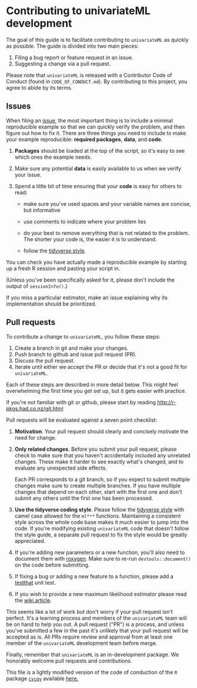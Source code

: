 # Contributing to univariateML development

The goal of this guide is to facilitate contributing to `univariateML` as 
quickly as possible. The guide is divided into two main pieces:

1. Filing a bug report or feature request in an issue.
1. Suggesting a change via a pull request.

Please note that `univariateML` is released with a Contributor Code of Conduct 
(found in `CODE_OF_CONDUCT.md`). By contributing to this project, you agree to 
abide by its terms.

## Issues

When filing an [issue](https://github.com/JonasMoss/univariateML/issues), 
the most important thing is to include a minimal reproducible example so that 
we can quickly verify the problem, and then figure out how to fix it. There 
are three things you need to include to make your example reproducible: 
**required packages**, **data**, and **code**.

1.  **Packages** should be loaded at the top of the script, so it's easy to
    see which ones the example needs.

2.  Make sure any potential  **data** is easily available to us when we verify 
    your issue.
  
3.  Spend a little bit of time ensuring that your **code** is easy for others to
    read:
  
    * make sure you've used spaces and your variable names are concise, but
      informative
  
    * use comments to indicate where your problem lies
  
    * do your best to remove everything that is not related to the problem.  
     The shorter your code is, the easier it is to understand.
  
    * follow the [tidyverse style](https://style.tidyverse.org/).  

You can check you have actually made a reproducible example by starting up a 
fresh R session and pasting your script in.

(Unless you've been specifically asked for it, please don't include the output 
of `sessionInfo()`.)   

If you miss a particular estimator, make an issue explaining why its 
implementation should be prioritized. 

## Pull requests

To contribute a change to `univariateML`, you follow these steps:

1. Create a branch in git and make your changes.
1. Push branch to github and issue pull request (PR).
1. Discuss the pull request.
1. Iterate until either we accept the PR or decide that it's not
   a good fit for `univariateML`.

Each of these steps are described in more detail below. This might feel 
overwhelming the first time you get set up, but it gets easier with practice. 

If you're not familiar with git or github, please start by reading <http://r-pkgs.had.co.nz/git.html>

Pull requests will be evaluated against a seven point checklist:

1.  __Motivation__. Your pull request should clearly and concisely motivate the
    need for change.

1.  __Only related changes__. Before you submit your pull request, please
    check to make sure that you haven't accidentally included any unrelated
    changes. These make it harder to see exactly what's changed, and to
    evaluate any unexpected side effects.

    Each PR corresponds to a git branch, so if you expect to submit
    multiple changes make sure to create multiple branches. If you have
    multiple changes that depend on each other, start with the first one
    and don't submit any others until the first one has been processed.

1.  __Use the tidyverse coding style__. Please follow the
    [tidyverse style](https://style.tidyverse.org/) with camel case allowed for 
    the `ml***` functions. Maintaining a consistent style across the whole code 
    base makes it much easier to jump into the code. If you're modifying 
    existing `univariateML` code that doesn't follow the style guide, a 
    separate pull request to fix the style would be greatly appreciated. 

1.  If you're adding new parameters or a new function, you'll also need
    to document them with [roxygen](https://github.com/klutometis/roxygen).
    Make sure to re-run `devtools::document()` on the code before submitting.

1.  If fixing a bug or adding a new feature to a function,
    please add a [testthat](https://github.com/r-lib/testthat) unit test.
    
1.  If you wish to provide a new maximum likelihood estimator please read
    the [wiki article](https://github.com/JonasMoss/univariateML/wiki/Adding-New-Densities).

This seems like a lot of work but don't worry if your pull request isn't 
perfect. It's a learning process and members of the `univariateML` team will be 
on hand to help you out. A pull request ("PR") is a process, and unless you've 
submitted a few in the past it's unlikely that your pull request will be 
accepted as is. All PRs require review and approval from at least one member of the 
`univariateML` development team before merge.

Finally, remember that `univariateML` is an in-development package. 
We honorably welcome pull requests and contributions. 

This file is a lightly modified version of the code of conduction of the 
`R` package [`cvcqv`](https://github.com/MaaniBeigy/cvcqv) available [here.](https://github.com/MaaniBeigy/cvcqv/blob/master/CONTRIBUTING.md)